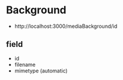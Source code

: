 # Background

- http://localhost:3000/mediaBackground/id
## field
- id
- filename
- mimetype (automatic)